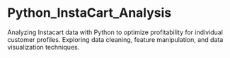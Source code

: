 # Python_InstaCart_Analysis
Analyzing Instacart data with Python to optimize profitability for individual customer profiles. Exploring data cleaning, feature manipulation, and data visualization techniques.
